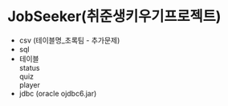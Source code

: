 # JobSeeker(취준생키우기프로젝트)


+ csv (테이블명_초록팀 - 추가문제) 
+ sql
+ 테이블
<br>status
<br>quiz
<br>player
+ jdbc (oracle ojdbc6.jar) 
